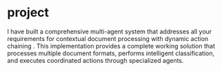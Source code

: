 # project
I have built a comprehensive multi-agent system that addresses all your requirements for contextual document processing with dynamic action chaining . This implementation provides a complete working solution that processes multiple document formats, performs intelligent classification, and executes coordinated actions through specialized agents.
